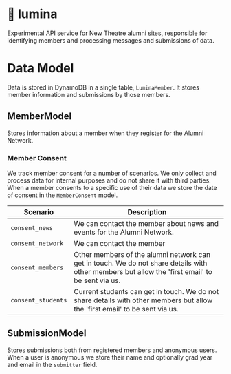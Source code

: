 # :fish_cake: lumina

Experimental API service for New Theatre alumni sites, responsible for identifying members and processing messages and submissions of data.

# Data Model

Data is stored in DynamoDB in a single table, `LuminaMember`. It stores member information and submissions by those members.

## MemberModel

Stores information about a member when they register for the Alumni Network.

### Member Consent

We track member consent for a number of scenarios. We only collect and process data for internal purposes and do not share it with third parties.
When a member consents to a specific use of their data we store the date of consent in the `MemberConsent` model.

| Scenario           | Description                                                                                                                                     |
| ------------------ | ----------------------------------------------------------------------------------------------------------------------------------------------- |
| `consent_news`     | We can contact the member about news and events for the Alumni Network.                                                                         |
| `consent_network`  | We can contact the member                                                                                                                       |
| `consent_members`  | Other members of the alumni network can get in touch. We do not share details with other members but allow the 'first email' to be sent via us. |
| `consent_students` | Current students can get in touch. We do not share details with other members but allow the 'first email' to be sent via us.                    |

## SubmissionModel

Stores submissions both from registered members and anonymous users. When a user is anonymous we store their name and optionally grad year and email in the `submitter` field.
